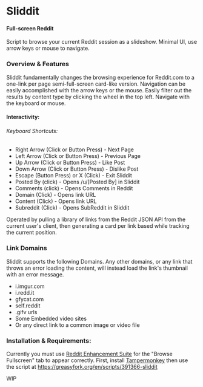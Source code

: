 # Sliddit

#### Full-screen Reddit

Script to browse your current Reddit session as a slideshow. Minimal UI, use arrow keys or mouse to navigate. 

### Overview & Features
Sliddit fundamentally changes the browsing experience for Reddit.com to a one-link per page semi-full-screen card-like version. Navigation can be easily accomplished with the arrow keys or the mouse. Easily filter out the results by content type by clicking the wheel in the top left. Navigate with the keyboard or mouse. 

#### Interactivity:
###### Keyboard Shortcuts:
* Right Arrow (Click or Button Press) - Next Page
* Left Arrow (Click or Button Press) - Previous Page
* Up Arrow (Click or Button Press) - Like Post
* Down Arrow (Click or Button Press) - Dislike Post
* Escape (Button Press) or X (Click) - Exit Sliddit
* Posted By (click) - Opens /u/[Posted By] in Sliddit
* Comments (click) - Opens Comments in Reddit
* Domain (Click) - Opens link URL
* Content (Click) - Opens link URL
* Subreddit (Click) - Opens SubReddit in Sliddit

Operated by pulling a library of links from the Reddit JSON API from the current user's client, then generating a card per link based while tracking the current position. 

### Link Domains
Sliddit supports the following Domains. Any other domains, or any link that throws an error loading the content, will instead load the link's thumbnail with an error message.

* i.imgur.com
* i.redd.it
* gfycat.com
* self.reddit
* .gifv urls
* Some Embedded video sites
* Or any direct link to a common image or video file

### Installation & Requirements:
Currently you must use [Reddit Enhancement Suite](https://github.com/honestbleeps/Reddit-Enhancement-Suite) for the "Browse Fullscreen" tab to appear correctly.
First, install [Tampermonkey](https://www.tampermonkey.net/) then use the script at https://greasyfork.org/en/scripts/391366-sliddit


WIP
